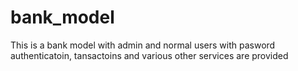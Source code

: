 # bank_model
This is a bank model with admin and normal users with pasword authenticatoin, tansactoins and various other services are provided
